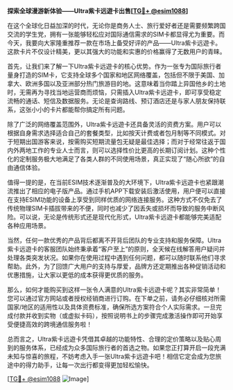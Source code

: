 **探索全球漫游新体验——Ultra紫卡远遊卡出售[[TG💪+ @esim1088](https://t.me/s/esim1088)]**

在这个全球化日益加深的时代，无论你是商务人士、旅行爱好者还是需要频繁跨国交流的学生党，拥有一张能够轻松应对国际通信需求的SIM卡都显得尤为重要。而今天，我要向大家隆重推荐一款在市场上备受好评的产品——Ultra紫卡远遊卡。这款卡片不仅设计精美，更以其强大的功能和实惠的价格赢得了无数用户的青睐。

首先，让我们来了解一下Ultra紫卡远遊卡的核心优势。作为一张专为国际旅行者量身打造的SIM卡，它支持全球多个国家和地区网络覆盖，包括但不限于美国、加拿大、欧洲多国以及亚洲部分热门旅游目的地。这意味着当你踏上异国他乡的土地时，无需再为寻找当地运营商而烦恼，只需插入Ultra紫卡远遊卡，即可享受稳定流畅的通话、短信及数据服务。无论是查询路线、预订酒店还是与家人朋友保持联系，这张小小的卡片都能帮你搞定所有问题。

除了广泛的网络覆盖范围外，Ultra紫卡远遊卡还具备灵活的资费方案。用户可以根据自身需求选择适合自己的套餐类型，比如按天计费或者包月制等不同模式。对于短期出国游客来说，按需购买短期流量包无疑是最佳选择；而对于经常往返于国内外两地工作的专业人士而言，则可以选择性价比更高的长期订阅计划。这种个性化的定制服务极大地满足了各类人群的不同使用场景，真正实现了“随心所欲”的自由通信体验。

值得一提的是，在当前ESIM技术逐渐普及的大环境下，Ultra紫卡远遊卡也紧跟潮流推出了相应的电子版产品。通过手机APP下载安装后激活使用，用户便可以直接在支持ESIM功能的设备上享受到同样优质的网络连接服务。这种方式不仅免去了传统物理SIM卡插拔带来的不便，同时也减少了因丢失或损坏而导致的服务中断风险。可以说，无论是传统形式还是现代化形式，Ultra紫卡远遊卡都能够完美适配各种应用场景。

当然，任何一款优秀的产品背后都离不开背后团队的专业支持和服务保障。Ultra紫卡远遊卡的客服团队始终秉承着“客户至上”的原则，全天候在线解答用户疑问并处理各类突发状况。如果你在使用过程中遇到任何问题，都可以随时联系他们寻求帮助。此外，为了回馈广大用户的支持与厚爱，品牌方还定期推出各种促销活动和优惠措施，让大家以更低的成本获得更优质的服务。

那么，如何才能购买到这样一张令人满意的Ultra紫卡远遊卡呢？其实非常简单！您可以通过官方网站或者授权经销商进行订购。在下单之前，请务必仔细核对所需国家/地区的适用性以及具体资费标准，确保所选方案符合个人实际需求。一旦完成付款并收到实物（或虚拟卡码），按照说明书上的步骤完成激活操作即可开始享受便捷高效的跨境通信服务啦！

总而言之，Ultra紫卡远遊卡凭借其卓越的功能特性、合理的定价策略以及贴心周到的服务体系，已经成为众多国际旅行者的首选之物。如果您正打算开启一段充满未知与惊喜的旅程，不妨考虑入手一张Ultra紫卡远遊卡吧！相信它定会成为您旅途中的得力助手，让每一次出行都变得更加轻松愉快。

[[TG💪+ @esim1088](https://t.me/s/esim1088) ![Image](https://i.postimg.cc/4NQfJmqS/Snipaste-2025-05-13-00-14-12.png)]